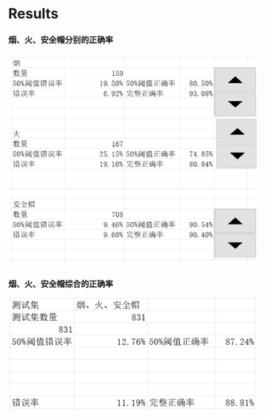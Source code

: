 # Results

### 烟、火、安全帽分别的正确率

![烟、火、安全帽分别的正确率](./shuoneng-1.jpg)

### 烟、火、安全帽综合的正确率

![烟、火、安全帽综合的正确率](./shuoneng-2.jpg)

